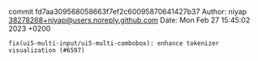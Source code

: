 commit fd7aa309568058663f7ef2c60095870641427b37
Author: niyap <38278268+niyap@users.noreply.github.com>
Date:   Mon Feb 27 15:45:02 2023 +0200

    fix(ui5-multi-input/ui5-multi-combobox): enhance tokenizer visualization (#6597)
